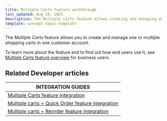 ```yaml
---
title: Multiple Carts feature walkthrough
last_updated: Aug 18, 2021
description: The Multiple Carts feature allows creating and managing one or multiple shopping carts in one customer account.
template: concept-topic-template
---
```


The _Multiple Carts_ feature allows you to create and manage one or multiple shopping carts in one customer account.


To learn more about the feature and to find out how end users use it, see [Multiple Carts feature overview](/docs/scos/user/features/{{page.version}}/multiple-carts-feature-overview.html) for business users.


## Related Developer articles

|INTEGRATION GUIDES  |
|---------|
| [Multiple Carts feature integration](/docs/scos/dev/feature-integration-guides/{{page.version}}/multiple-carts-feature-integration.html)  |
| [Multiple carts + Quick Order feature integration](/docs/scos/dev/feature-integration-guides/{{page.version}}/multiple-carts-quick-order-feature-integration.html)  |
| [Multiple carts + Reorder feature integration](/docs/scos/dev/feature-integration-guides/{{page.version}}/multiple-carts-reorder-feature-integration.html)   |
